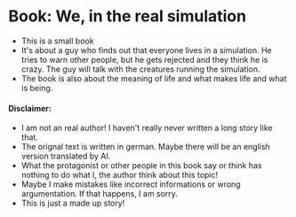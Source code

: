 # Book: We, in the real simulation
- This is a small book
- It's about a guy who finds out that everyone lives in a simulation. He tries to warn other people, but he gets rejected and they think he is crazy. The guy will talk with the creatures running the simulation.
- The book is also about the meaning of life and what makes life and what is being.
#### Disclaimer: 
- I am not an real author! I haven't really never written a long story like that.
- The orignal text is written in german. Maybe there will be an english version translated by AI.
- What the protagonist or other people in this book say or think has nothing to do what I, the author think about this topic!
- Maybe I make mistakes like incorrect informations or wrong argumentation. If that happens, I am sorry.
- This is just a made up story!